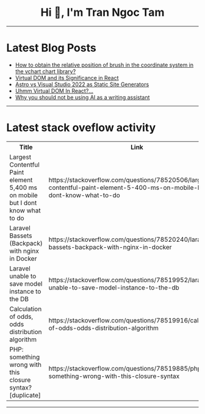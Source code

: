 <h1 align="center">Hi 👋, I'm Tran Ngoc Tam</h1>

---

# Latest Blog Posts 
<!-- BLOG-POST-LIST:START -->
- [How to obtain the relative position of brush in the coordinate system in the vchart chart library?](https://dev.to/da730/how-to-obtain-the-relative-position-of-brush-in-the-coordinate-system-in-the-vchart-chart-library-1an6)
- [Virtual DOM and its Significance in React](https://dev.to/kiransm/virtual-dom-and-its-significance-in-react-1f1e)
- [Astro vs Visual Studio 2022 as Static Site Generators](https://dev.to/msanders5/astro-vs-visual-studio-2022-as-static-site-generators-32nd)
- [Uhmm Virtual DOM In React?...](https://dev.to/thatohatsi880/uhmm-virtual-dom-in-react-3oo9)
- [Why you should not be using AI as a writing assistant](https://dev.to/kurealnum/why-you-should-not-be-using-ai-as-a-writing-assistant-2b0e)
<!-- BLOG-POST-LIST:END -->

---

# Latest stack oveflow activity
<table>
  <tr><th>Title</th><th>Link</th></tr>
  <!-- STACKOVERFLOW:START --><tr><td>Largest Contentful Paint element 5,400 ms on mobile but I dont know what to do</td><td>https://stackoverflow.com/questions/78520506/largest-contentful-paint-element-5-400-ms-on-mobile-but-i-dont-know-what-to-do</td></tr><tr><td>Laravel Bassets &lpar;Backpack&rpar; with nginx in Docker</td><td>https://stackoverflow.com/questions/78520240/laravel-bassets-backpack-with-nginx-in-docker</td></tr><tr><td>Laravel unable to save model instance to the DB</td><td>https://stackoverflow.com/questions/78519952/laravel-unable-to-save-model-instance-to-the-db</td></tr><tr><td>Calculation of odds, odds distribution algorithm</td><td>https://stackoverflow.com/questions/78519916/calculation-of-odds-odds-distribution-algorithm</td></tr><tr><td>PHP: something wrong with this closure syntax? [duplicate]</td><td>https://stackoverflow.com/questions/78519885/php-something-wrong-with-this-closure-syntax</td></tr><!-- STACKOVERFLOW:END -->
</table>

---


